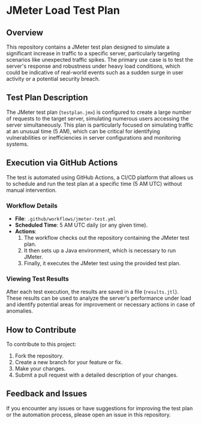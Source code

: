 # JMeter Load Test Plan

## Overview

This repository contains a JMeter test plan designed to simulate a significant increase in traffic to a specific server, particularly targeting scenarios like unexpected traffic spikes. The primary use case is to test the server's response and robustness under heavy load conditions, which could be indicative of real-world events such as a sudden surge in user activity or a potential security breach.

## Test Plan Description

The JMeter test plan (`testplan.jmx`) is configured to create a large number of requests to the target server, simulating numerous users accessing the server simultaneously. This plan is particularly focused on simulating traffic at an unusual time (5 AM), which can be critical for identifying vulnerabilities or inefficiencies in server configurations and monitoring systems.

## Execution via GitHub Actions

The test is automated using GitHub Actions, a CI/CD platform that allows us to schedule and run the test plan at a specific time (5 AM UTC) without manual intervention.

### Workflow Details

- **File**: `.github/workflows/jmeter-test.yml`
- **Scheduled Time**: 5 AM UTC daily (or any given time).
- **Actions**:
  1. The workflow checks out the repository containing the JMeter test plan.
  2. It then sets up a Java environment, which is necessary to run JMeter.
  3. Finally, it executes the JMeter test using the provided test plan.

### Viewing Test Results

After each test execution, the results are saved in a file (`results.jtl`). These results can be used to analyze the server's performance under load and identify potential areas for improvement or necessary actions in case of anomalies.

## How to Contribute

To contribute to this project:

1. Fork the repository.
2. Create a new branch for your feature or fix.
3. Make your changes.
4. Submit a pull request with a detailed description of your changes.

## Feedback and Issues

If you encounter any issues or have suggestions for improving the test plan or the automation process, please open an issue in this repository.
